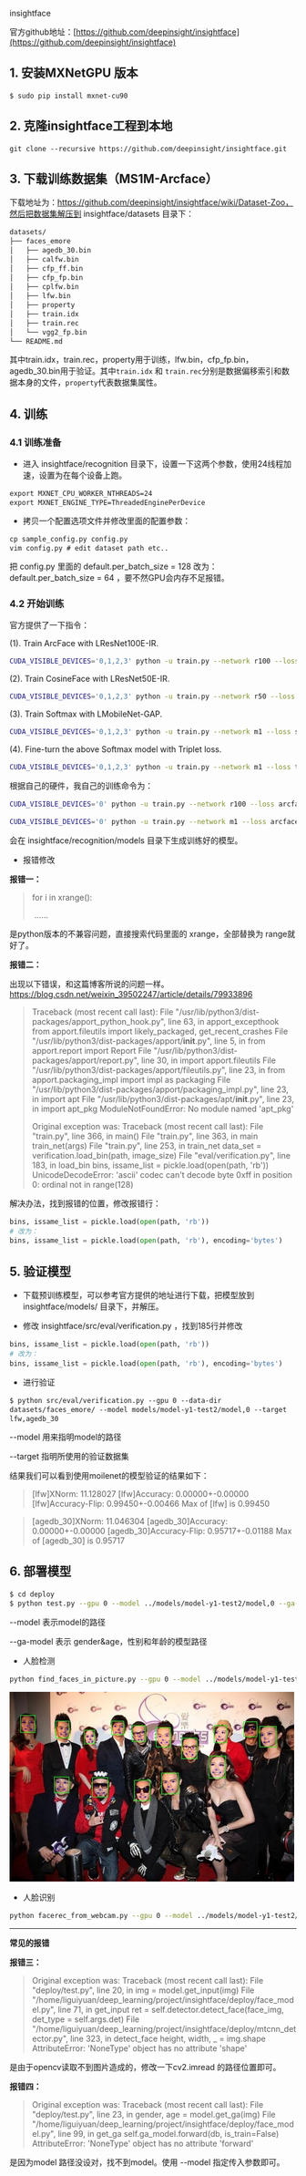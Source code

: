 





insightface

官方github地址：[https://github.com/deepinsight/insightface](https://github.com/deepinsight/insightface)

## 1. 安装MXNetGPU 版本

```shell
$ sudo pip install mxnet-cu90
```



## 2. 克隆insightface工程到本地

```shell
git clone --recursive https://github.com/deepinsight/insightface.git
```



## 3. 下载训练数据集（MS1M-Arcface）

下载地址为：https://github.com/deepinsight/insightface/wiki/Dataset-Zoo，然后把数据集解压到 insightface/datasets 目录下：

```
datasets/
├── faces_emore
│   ├── agedb_30.bin
│   ├── calfw.bin
│   ├── cfp_ff.bin
│   ├── cfp_fp.bin
│   ├── cplfw.bin
│   ├── lfw.bin
│   ├── property
│   ├── train.idx
│   ├── train.rec
│   └── vgg2_fp.bin
└── README.md
```

其中train.idx，train.rec，property用于训练，lfw.bin，cfp_fp.bin，agedb_30.bin用于验证。其中`train.idx` 和 `train.rec`分别是数据偏移索引和数据本身的文件，`property`代表数据集属性。



## 4. 训练

### 4.1 训练准备

- 进入 insightface/recognition 目录下，设置一下这两个参数，使用24线程加速，设置为在每个设备上跑。

```shell
export MXNET_CPU_WORKER_NTHREADS=24
export MXNET_ENGINE_TYPE=ThreadedEnginePerDevice
```

- 拷贝一个配置选项文件并修改里面的配置参数：


```shell
cp sample_config.py config.py
vim config.py # edit dataset path etc..
```

把 config.py 里面的 default.per_batch_size = 128 改为：default.per_batch_size = 64 ，要不然GPU会内存不足报错。



### 4.2 开始训练

官方提供了一下指令：

(1). Train ArcFace with LResNet100E-IR.

```bash
CUDA_VISIBLE_DEVICES='0,1,2,3' python -u train.py --network r100 --loss arcface --dataset emore
```

(2). Train CosineFace with LResNet50E-IR.

```bash
CUDA_VISIBLE_DEVICES='0,1,2,3' python -u train.py --network r50 --loss cosface --dataset emore
```

(3). Train Softmax with LMobileNet-GAP.

```bash
CUDA_VISIBLE_DEVICES='0,1,2,3' python -u train.py --network m1 --loss softmax --dataset emore
```

(4). Fine-turn the above Softmax model with Triplet loss.

```bash
CUDA_VISIBLE_DEVICES='0,1,2,3' python -u train.py --network m1 --loss triplet --lr 0.005 --pretrained ./models/m1-softmax-emore,1
```



根据自己的硬件，我自己的训练命令为：

```bash
CUDA_VISIBLE_DEVICES='0' python -u train.py --network r100 --loss arcface --dataset emore
```

```bash
CUDA_VISIBLE_DEVICES='0' python -u train.py --network m1 --loss arcface --dataset emore
```

会在 insightface/recognition/models 目录下生成训练好的模型。



- 报错修改

**报错一：**

> for i in xrange():
>
> ​	......

是python版本的不兼容问题，直接搜索代码里面的 xrange，全部替换为 range就好了。



**报错二：**

出现以下错误，和这篇博客所说的问题一样。https://blog.csdn.net/weixin_39502247/article/details/79933896

> Traceback (most recent call last):
>   File "/usr/lib/python3/dist-packages/apport_python_hook.py", line 63, in apport_excepthook
>     from apport.fileutils import likely_packaged, get_recent_crashes
>   File "/usr/lib/python3/dist-packages/apport/__init__.py", line 5, in <module>
>     from apport.report import Report
>   File "/usr/lib/python3/dist-packages/apport/report.py", line 30, in <module>
>     import apport.fileutils
>   File "/usr/lib/python3/dist-packages/apport/fileutils.py", line 23, in <module>
>     from apport.packaging_impl import impl as packaging
>   File "/usr/lib/python3/dist-packages/apport/packaging_impl.py", line 23, in <module>
>     import apt
>   File "/usr/lib/python3/dist-packages/apt/__init__.py", line 23, in <module>
>     import apt_pkg
> ModuleNotFoundError: No module named 'apt_pkg'
>
> Original exception was:
> Traceback (most recent call last):
>   File "train.py", line 366, in <module>
>     main()
>   File "train.py", line 363, in main
>     train_net(args)
>   File "train.py", line 253, in train_net
>     data_set = verification.load_bin(path, image_size)
>   File "eval/verification.py", line 183, in load_bin
>     bins, issame_list = pickle.load(open(path, 'rb'))
> UnicodeDecodeError: 'ascii' codec can't decode byte 0xff in position 0: ordinal not in range(128)

解决办法，找到报错的位置，修改报错行：

```python
bins, issame_list = pickle.load(open(path, 'rb'))
# 改为：
bins, issame_list = pickle.load(open(path, 'rb'), encoding='bytes')
```



## 5. 验证模型

- 下载预训练模型，可以参考官方提供的地址进行下载，把模型放到 insightface/models/ 目录下，并解压。


- 修改 insightface/src/eval/verification.py ，找到185行并修改


```python
bins, issame_list = pickle.load(open(path, 'rb'))
# 改为：
bins, issame_list = pickle.load(open(path, 'rb'), encoding='bytes')
```

- 进行验证


```shell
$ python src/eval/verification.py --gpu 0 --data-dir datasets/faces_emore/ --model models/model-y1-test2/model,0 --target lfw,agedb_30
```

--model 用来指明model的路径

--target 指明所使用的验证数据集

结果我们可以看到使用moilenet的模型验证的结果如下：

> [lfw]XNorm: 11.128027
> [lfw]Accuracy: 0.00000+-0.00000
> [lfw]Accuracy-Flip: 0.99450+-0.00466
> Max of [lfw] is 0.99450

> [agedb_30]XNorm: 11.046304
> [agedb_30]Accuracy: 0.00000+-0.00000
> [agedb_30]Accuracy-Flip: 0.95717+-0.01188
> Max of [agedb_30] is 0.95717



## 6. 部署模型

```bash
$ cd deploy
$ python test.py --gpu 0 --model ../models/model-y1-test2/model,0 --ga-model ../gender-age/model/model,0
```

--model  表示model的路径

--ga-model  表示 gender&age，性别和年龄的模型路径



- 人脸检测


```bash
python find_faces_in_picture.py --gpu 0 --model ../models/model-y1-test2/model,0 --ga-model ../gender-age/model/model,0
```

![](https://github.com/liguiyuan/insightface/blob/master/deploy/face_detector.jpeg)



- 人脸识别


```bash
python facerec_from_webcam.py --gpu 0 --model ../models/model-y1-test2/model,0 --ga-model ../gender-age/model/model,0
```

------



**常见的报错**

**报错三：**

> Original exception was:
> Traceback (most recent call last):
>   File "deploy/test.py", line 20, in <module>
>     img = model.get_input(img)
>   File "/home/liguiyuan/deep_learning/project/insightface/deploy/face_model.py", line 71, in get_input
>     ret = self.detector.detect_face(face_img, det_type = self.args.det)
>   File "/home/liguiyuan/deep_learning/project/insightface/deploy/mtcnn_detector.py", line 323, in detect_face
>     height, width, _ = img.shape
> AttributeError: 'NoneType' object has no attribute 'shape'

是由于opencv读取不到图片造成的，修改一下cv2.imread 的路径位置即可。



**报错四：**

> Original exception was:
> Traceback (most recent call last):
> File "deploy/test.py", line 23, in <module>
>  gender, age = model.get_ga(img)
> File "/home/liguiyuan/deep_learning/project/insightface/deploy/face_model.py", line 99, in get_ga
>  self.ga_model.forward(db, is_train=False)
> AttributeError: 'NoneType' object has no attribute 'forward'

是因为model 路径没设对，找不到model。使用 --model 指定传入参数即可。



